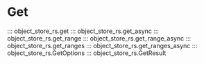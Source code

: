 # Get

::: object_store_rs.get
::: object_store_rs.get_async
::: object_store_rs.get_range
::: object_store_rs.get_range_async
::: object_store_rs.get_ranges
::: object_store_rs.get_ranges_async
::: object_store_rs.GetOptions
::: object_store_rs.GetResult

